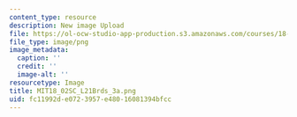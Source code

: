 ```yaml
---
content_type: resource
description: New image Upload
file: https://ol-ocw-studio-app-production.s3.amazonaws.com/courses/18-02sc-multivariable-calculus-fall-2010/fc11992de0723957e48016081394bfcc_MIT18_02SC_L21Brds_3a.png
file_type: image/png
image_metadata:
  caption: ''
  credit: ''
  image-alt: ''
resourcetype: Image
title: MIT18_02SC_L21Brds_3a.png
uid: fc11992d-e072-3957-e480-16081394bfcc
---
```

